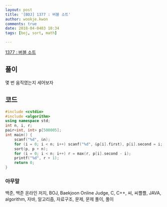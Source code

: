 ```yaml
---
layout: post
title: '[BOJ] 1377 : 버블 소트'
author: wookje.kwon
comments: true
date: 2018-04-0403 10:34
tags: [boj, sort, math]

---
```


[1377 : 버블 소트](https://www.acmicpc.net/problem/1377)

## 풀이

몇 번 움직였는지 세어보자

## 코드

```cpp
#include <cstdio>
#include <algorithm>
using namespace std;
int n, i, r;
pair<int, int> p[500005];
int main() {
    scanf("%d", &n);
    for (i = 0; i < n; i++) scanf("%d", &p[i].first), p[i].second = i;
    sort(p, p + n);
    for (i = 0; i < n; i++) r = max(r, p[i].second - i);
    printf("%d", r + 1);
    return 0;
}
```

### 아무말  
백준, 백준 온라인 저지, BOJ, Baekjoon Online Judge, C, C++, 씨, 씨쁠쁠, JAVA, algorithm, 자바, 알고리즘, 자료구조, 문제, 문제 풀이, 풀이
